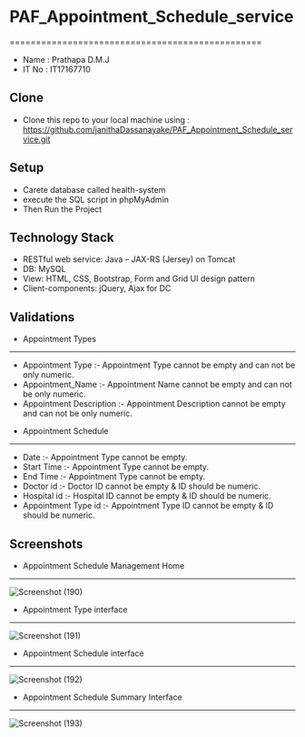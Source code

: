 # PAF_Appointment_Schedule_service
================================================

* Name  : Prathapa D.M.J
* IT No : IT17167710

Clone
------
+ Clone this repo to your local machine using : https://github.com/janithaDassanayake/PAF_Appointment_Schedule_service.git

Setup
-------
+ Carete database called health-system 
+ execute the SQL script in phpMyAdmin
+ Then Run the Project


Technology Stack
-----------------
* RESTful web service: Java – JAX-RS (Jersey) on Tomcat
* DB: MySQL
* View: HTML, CSS, Bootstrap, Form and Grid UI design pattern
* Client-components: jQuery, Ajax for DC


 Validations
-----------------
 
 + Appointment Types 
-----------------------
* Appointment Type :- Appointment Type cannot be empty and can not be only numeric.
* Appointment_Name :- Appointment Name cannot be empty and can not be only numeric.
* Appointment Description :- Appointment Description cannot be empty and can not be only numeric.

 + Appointment Schedule 
-------------------------
* Date     :- Appointment Type cannot be empty.
* Start Time  :- Appointment Type cannot be empty.
* End Time  :-  Appointment Type cannot be empty.
* Doctor id  :- Doctor ID cannot be empty & ID should be numeric.
* Hospital id  :- Hospital ID cannot be empty & ID should be numeric.
* Appointment Type id  :- Appointment Type ID cannot be empty & ID should be numeric.



 Screenshots
-------------

* Appointment Schedule Management Home
-----------------------------------------
![Screenshot (190)](https://user-images.githubusercontent.com/53893019/81089725-53701f00-8f1a-11ea-8e47-4d62aebf3241.png)

* Appointment Type interface
-----------------------------------------
![Screenshot (191)](https://user-images.githubusercontent.com/53893019/81090724-cc23ab00-8f1b-11ea-9d60-28b976b97a91.png)

* Appointment Schedule interface
-----------------------------------------
![Screenshot (192)](https://user-images.githubusercontent.com/53893019/81095561-d09f9200-8f22-11ea-9cf9-410e77bf1893.png)

* Appointment Schedule Summary Interface
------------------------------------------
![Screenshot (193)](https://user-images.githubusercontent.com/53893019/81095622-e745e900-8f22-11ea-8a63-c1ba9f14d0ce.png)





